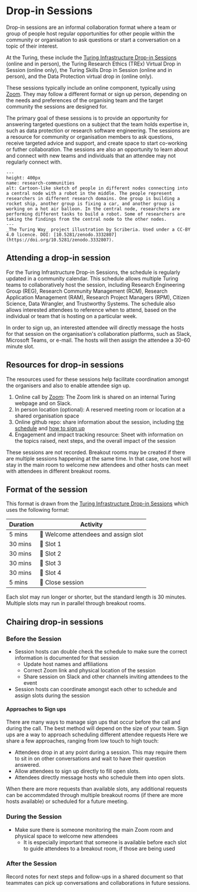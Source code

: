 # Drop-in Sessions

Drop-in sessions are an informal collaboration format where a team or group of people host regular opportunities for other people within the community or organisation to ask questions or start a conversation on a topic of their interest.

At the Turing, these include the [Turing Infrastructure Drop-in Sessions](https://github.com/alan-turing-institute/infrastructure-drop-ins) (online and in person), the Turing Research Ethics (TREx) Virtual Drop in Session (online only), the Turing Skills Drop in Session (online and in person), and the Data Protection virtual drop in (online only).

These sessions typically include an online component, typically using [Zoom](https://www.zoom.us/). 
They may follow a different format or sign up person, depending on the needs and preferences of the organising team and the target community the sessions are designed for.

The primary goal of these sessions is to provide an opportunity for answering targeted questions on a subject that the team holds expertise in, such as data protection or research software engineering.
The sessions are a resource for community or organisation members to ask questions, receive targeted advice and support, and create space to start co-working or futher collaboration.
The sessions are also an opportunity to learn about and connect with new teams and individuals that an attendee may not regularly connect with.

```{figure} ../../figures/research-communities.*
---
height: 400px
name: research-communities
alt: Cartoon-like sketch of people in different nodes connecting into a central node with a robot in the middle. The people represent researchers in different research domains. One group is building a rocket ship, another group is fixing a car, and another group is working on a hot air balloon. In the central node, researchers are performing different tasks to build a robot. Some of researchers are taking the findings from the central node to the other nodes.
---
_The Turing Way_ project illustration by Scriberia. Used under a CC-BY 4.0 licence. DOI: [10.5281/zenodo.3332807](https://doi.org/10.5281/zenodo.3332807).
```

## Attending a drop-in session

For the Turing Infrastructure Drop-in Sessions, the schedule is regularly updated in a community calendar. 
This schedule allows multiple Turing teams to collaboratively host the session, including Research Engineering Group (REG), Research Community Management (RCM), Research Application Management (RAM), Research Project Managers (RPM), Citizen Science, Data Wrangler, and Trustworthy Systems.
The schedule also allows interested attendees to reference when to attend, based on the individual or team that is hosting on a particular week.

In order to sign up, an interested attendee will directly message the hosts for that session on the organisation's collaboration platforms, such as Slack, Microsoft Teams, or e-mail.
The hosts will then assign the attendee a 30-60 minute slot.

## Resources for drop-in sessions

The resources used for these sessions help facilitate coordination amongst the organisers and also to enable attendee sign up.

1. Online call by [Zoom](https://www.zoom.us/): The Zoom link is shared on an internal Turing webpage and on Slack.
2. In person location (optional): A reserved meeting room or location at a shared organisation space
3. Online github repo: share information about the session, including [the schedule](https://github.com/alan-turing-institute/infrastructure-drop-ins/wiki/Schedule) and [how to sign up](https://github.com/alan-turing-institute/infrastructure-drop-ins)
4. Engagement and impact tracking resource: Sheet with information on the topics raised, next steps, and the overall impact of the session

These sessions are not recorded. 
Breakout rooms may be created if there are multiple sessions happening at the same time.
In that case, one host will stay in the main room to welcome new attendees and other hosts can meet with attendees in different breakout rooms.

## Format of the session

This format is drawn from the [Turing Infrastructure Drop-in Sessions](https://github.com/alan-turing-institute/infrastructure-drop-ins) which uses the following format:

| Duration | Activity |
| ---- | -------- |
| 5 mins | 👋 Welcome attendees and assign slot |
| 30 mins | :speech_balloon: Slot 1 |
| 30 mins | :speech_balloon: Slot 2 |
| 30 mins | :speech_balloon: Slot 3 |
| 30 mins | :speech_balloon: Slot 4 |
| 5 mins | 👋 Close session |

Each slot may run longer or shorter, but the standard length is 30 minutes.
Multiple slots may run in parallel through breakout rooms.

## Chairing drop-in sessions

### Before the Session

- Session hosts can double check the schedule to make sure the correct information is documented for that session
    - Update host names and affiliations
    - Correct Zoom link and physical location of the session
    - Share session on Slack and other channels inviting attendees to the event
- Session hosts can coordinate amongst each other to schedule and assign slots during the session

#### Approaches to Sign ups

There are many ways to manage sign ups that occur before the call and during the call.
The best method will depend on the size of your team.
Sign ups are a way to approach scheduling different attendee requests
Here we share a few approaches, ranging from low touch to high touch:
- Attendees drop in at any point during a session. This may require them to sit in on other conversations and wait to have their question answered.
- Allow attendees to sign up directly to fill open slots.
- Attendees directly message hosts who schedule them into open slots. 

When there are more requests than available slots, any additional requests can be accommdated through multiple breakout rooms (if there are more hosts available) or scheduled for a future meeting.

### During the Session

- Make sure there is someone monitoring the main Zoom room and physical space to welcome new attendees
   - It is especially important that someone is available before each slot to guide attendees to a breakout room, if those are being used 

### After the Session

Record notes for next steps and follow-ups in a shared document so that teammates can pick up conversations and collaborations in future sessions.
